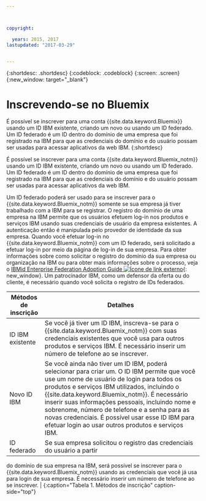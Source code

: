 ```yaml
---



copyright:

  years: 2015, 2017
lastupdated: "2017-03-29"


---
```


{:shortdesc: .shortdesc}
{:codeblock: .codeblock}
{:screen: .screen}
{:new_window: target="_blank"}

# Inscrevendo-se no Bluemix

É possível se inscrever para uma conta {{site.data.keyword.Bluemix}} usando um ID IBM existente, criando um novo ou usando um ID federado. Um ID federado é um ID dentro do domínio de uma empresa que foi registrado na IBM para que as credenciais do domínio e do usuário possam ser usadas para acessar aplicativos da web IBM.
{:shortdesc}

É possível se inscrever para uma conta {{site.data.keyword.Bluemix_notm}} usando um ID IBM existente, criando um novo ou usando um ID federado. Um ID federado é um ID dentro do domínio de uma empresa que foi registrado na IBM para que as credenciais do domínio e do usuário possam ser usadas para acessar aplicativos da web IBM.  

Um ID federado poderá ser usado para se inscrever para o
{{site.data.keyword.Bluemix_notm}} somente se sua empresa já tiver trabalhado
com a IBM para se registrar.  O registro do domínio de uma empresa na IBM permite que
os usuários efetuem log-in nos produtos e serviços IBM usando suas credenciais de usuário
da empresa existentes. A autenticação então é manipulada pelo provedor de identidade da
sua empresa. Quando você efetuar log-in no {{site.data.keyword.Bluemix_notm}} com
um ID federado, será solicitado a efetuar log-in por meio da página de log-in de sua
empresa. Para obter informações sobre como solicitar o registro do domínio da sua empresa ou organização na IBM ou para obter mais informações sobre o processo, veja o [IBMid Enterprise Federation Adoption Guide ![Ícone de link externo](../icons/launch-glyph.svg)](https://ibm.box.com/v/IBMid-Federation-Guide){: new_window}. Um patrocinador IBM, como um defensor da oferta
ou do cliente, é necessário quando você solicita o registro de IDs federados.

| Métodos de inscrição | Detalhes |    
|-----------------|---------|
|ID IBM existente | Se você já tiver um ID IBM, inscreva-se para o {{site.data.keyword.Bluemix_notm}} com suas credenciais existentes que você usa para outros produtos e serviços IBM. É necessário inserir um número de telefone ao se inscrever. |
|Novo ID IBM | Se você ainda não tiver um ID IBM, poderá selecionar para criar um. O ID IBM permite que você use um nome de usuário de login para todos os produtos e serviços IBM utilizados, incluindo o {{site.data.keyword.Bluemix_notm}}. É necessário inserir suas informações pessoais, incluindo nome e sobrenome, número de telefone e a senha para as novas credenciais. É possível usar esse ID IBM para efetuar login ao usar outros produtos e serviços IBM.  |
|ID federado | Se sua empresa solicitou o registro das credenciais do usuário a partir
do domínio de sua empresa na IBM, será possível se inscrever para o
{{site.data.keyword.Bluemix_notm}} usando as credenciais que você já usa para
login de sua empresa. É necessário inserir um número de telefone ao se inscrever. |
{:caption="Tabela 1. Métodos de inscrição" caption-side="top"}
